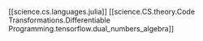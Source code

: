 
[[science.cs.languages.julia]]
[[science.CS.theory.Code Transformations.Differentiable Programming.tensorflow.dual_numbers_algebra]]


